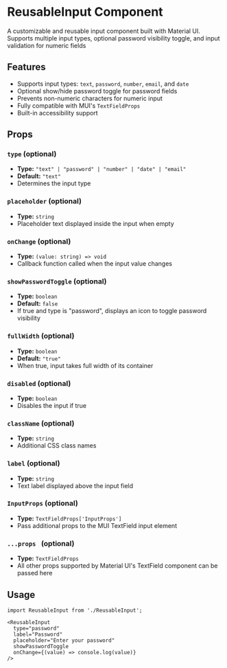 # ReusableInput Component

A customizable and reusable input component built with Material UI. Supports multiple input types, optional password visibility toggle, and input validation for numeric fields

## Features

- Supports input types: `text`, `password`, `number`, `email`, and `date`
- Optional show/hide password toggle for password fields
- Prevents non-numeric characters for numeric input
- Fully compatible with MUI's `TextFieldProps`
- Built-in accessibility support

## Props

### `type` (optional)
- **Type:** `"text" | "password" | "number" | "date" | "email"`
- **Default:** `"text"`
- Determines the input type

### `placeholder` (optional)
- **Type:** `string`
- Placeholder text displayed inside the input when empty

### `onChange` (optional)
- **Type:** `(value: string) => void`
- Callback function called when the input value changes

### `showPasswordToggle` (optional)
- **Type:** `boolean`
- **Default:** `false`
- If true and type is "password", displays an icon to toggle password visibility

### `fullWidth` (optional)
- **Type:** `boolean`
- **Default:** `"true"`
- When true, input takes full width of its container

### `disabled` (optional)
- **Type:** `boolean`
- Disables the input if true

### `className` (optional)
- **Type:** `string`
- Additional CSS class names

### `label` (optional)
- **Type:** `string`
- Text label displayed above the input field

### `InputProps` (optional)
- **Type:** `TextFieldProps['InputProps']`
- Pass additional props to the MUI TextField input element

### `...props ` (optional)
- **Type:** `TextFieldProps`
- All other props supported by Material UI's TextField component can be passed here


## Usage

```tsx
import ReusableInput from './ReusableInput';

<ReusableInput
  type="password"
  label="Password"
  placeholder="Enter your password"
  showPasswordToggle
  onChange={(value) => console.log(value)}
/>
